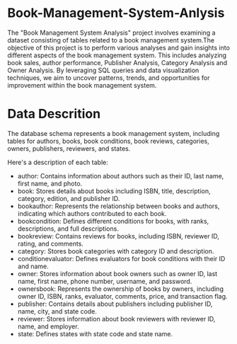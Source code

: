 # Book-Management-System-Anlysis
The "Book Management System Analysis" project involves examining a dataset consisting of tables related to a book management system.The objective of this project is to perform various analyses and gain insights into different aspects of the book management system. This includes analyzing book sales, author performance, Publisher Analysis, Category Analysis and Owner Analysis. By leveraging SQL queries and data visualization techniques, we aim to uncover patterns, trends, and opportunities for improvement within the book management system.

# Data Descrition
The database schema represents a book management system, including tables for authors, books, book conditions, book reviews, categories, owners, publishers, reviewers, and states.

Here's a description of each table:

- author: Contains information about authors such as their ID, last name, first name, and photo.
- book: Stores details about books including ISBN, title, description, category, edition, and publisher ID.
- bookauthor: Represents the relationship between books and authors, indicating which authors contributed to each book.
- bookcondition: Defines different conditions for books, with ranks, descriptions, and full descriptions.
- bookreview: Contains reviews for books, including ISBN, reviewer ID, rating, and comments.
- category: Stores book categories with category ID and description.
- conditionevaluator: Defines evaluators for book conditions with their ID and name.
- owner: Stores information about book owners such as owner ID, last name, first name, phone number, username, and password.
- ownersbook: Represents the ownership of books by owners, including owner ID, ISBN, ranks, evaluator, comments, price, and transaction flag.
- publisher: Contains details about publishers including publisher ID, name, city, and state code.
- reviewer: Stores information about book reviewers with reviewer ID, name, and employer.
- state: Defines states with state code and state name.


